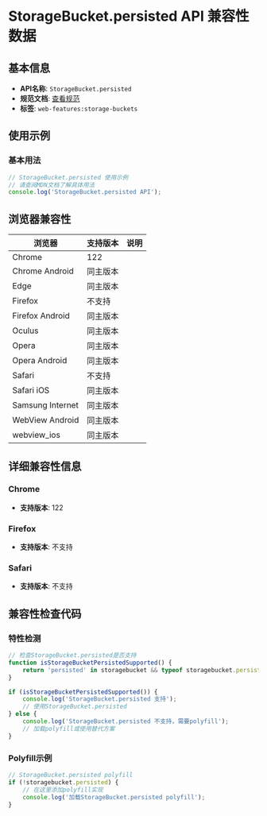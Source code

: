 # StorageBucket.persisted API 兼容性数据

## 基本信息

- **API名称**: `StorageBucket.persisted`
- **规范文档**: [查看规范](https://wicg.github.io/storage-buckets/#dom-storagebucket-persisted)
- **标签**: `web-features:storage-buckets`

## 使用示例

### 基本用法

```javascript
// StorageBucket.persisted 使用示例
// 请查阅MDN文档了解具体用法
console.log('StorageBucket.persisted API');
```

## 浏览器兼容性

| 浏览器 | 支持版本 | 说明 |
|--------|----------|------|
| Chrome | 122 |  |
| Chrome Android | 同主版本 |  |
| Edge | 同主版本 |  |
| Firefox | 不支持 |  |
| Firefox Android | 同主版本 |  |
| Oculus | 同主版本 |  |
| Opera | 同主版本 |  |
| Opera Android | 同主版本 |  |
| Safari | 不支持 |  |
| Safari iOS | 同主版本 |  |
| Samsung Internet | 同主版本 |  |
| WebView Android | 同主版本 |  |
| webview_ios | 同主版本 |  |

## 详细兼容性信息

### Chrome

- **支持版本**: 122

### Firefox

- **支持版本**: 不支持

### Safari

- **支持版本**: 不支持

## 兼容性检查代码

### 特性检测

```javascript
// 检查StorageBucket.persisted是否支持
function isStorageBucketPersistedSupported() {
    return 'persisted' in storagebucket && typeof storagebucket.persisted === 'function';
}

if (isStorageBucketPersistedSupported()) {
    console.log('StorageBucket.persisted 支持');
    // 使用StorageBucket.persisted
} else {
    console.log('StorageBucket.persisted 不支持，需要polyfill');
    // 加载polyfill或使用替代方案
}
```

### Polyfill示例

```javascript
// StorageBucket.persisted polyfill
if (!storagebucket.persisted) {
    // 在这里添加polyfill实现
    console.log('加载StorageBucket.persisted polyfill');
}
```

